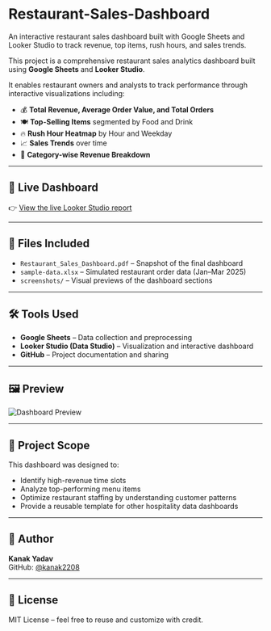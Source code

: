 # Restaurant-Sales-Dashboard
An interactive restaurant sales dashboard built with Google Sheets and Looker Studio to track revenue, top items, rush hours, and sales trends.


This project is a comprehensive restaurant sales analytics dashboard built using **Google Sheets** and **Looker Studio**.

It enables restaurant owners and analysts to track performance through interactive visualizations including:
- 💰 **Total Revenue, Average Order Value, and Total Orders**
- 🍽️ **Top-Selling Items** segmented by Food and Drink
- 🔥 **Rush Hour Heatmap** by Hour and Weekday
- 📈 **Sales Trends** over time
- 🥧 **Category-wise Revenue Breakdown**

---

## 🔗 Live Dashboard

👉 [View the live Looker Studio report](https://lookerstudio.google.com/reporting/77b61a83-1caa-42b5-aa63-d5e2fb89101e)


---

## 📁 Files Included

- `Restaurant_Sales_Dashboard.pdf` – Snapshot of the final dashboard
- `sample-data.xlsx` – Simulated restaurant order data (Jan–Mar 2025)
- `screenshots/` – Visual previews of the dashboard sections

---

## 🛠️ Tools Used

- **Google Sheets** – Data collection and preprocessing
- **Looker Studio (Data Studio)** – Visualization and interactive dashboard
- **GitHub** – Project documentation and sharing

---

## 🖼️ Preview

![Dashboard Preview](screenshots/dashboard-preview.png)

---

## 📅 Project Scope

This dashboard was designed to:
- Identify high-revenue time slots
- Analyze top-performing menu items
- Optimize restaurant staffing by understanding customer patterns
- Provide a reusable template for other hospitality data dashboards

---

## 👤 Author

**Kanak Yadav**  
GitHub: [@kanak2208](https://github.com/kanak2208)

---

## 📜 License

MIT License – feel free to reuse and customize with credit.
